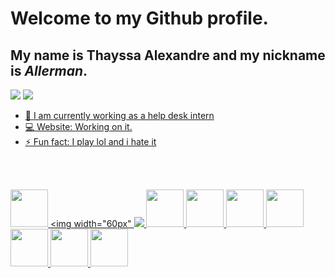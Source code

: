 # Welcome to my Github profile.
## My name is Thayssa Alexandre and my nickname is *Allerman*.

<a href = "mailto:allerman3301@gmail.com"><img src="https://img.shields.io/badge/Gmail-D14836?style=for-the-badge&logo=gmail&logoColor=white" target="_blank"></a>
<a href="https://www.linkedin.com/in/thayssa-alexandre/" target="_blank"><img src="https://img.shields.io/badge/-LinkedIn-%230077B5?style=for-the-badge&logo=linkedin&logoColor=white">

- 🔭 I am currently working as a help desk intern
- 💻 Website: Working on it.
- ⚡ Fun fact: I play lol and i hate it

<br><br>

 <img width="60px" src="https://cdn.jsdelivr.net/gh/devicons/devicon/icons/linux/linux-original.svg" /> <img width="60px"  <img src="https://cdn.jsdelivr.net/gh/devicons/devicon/icons/ruby/ruby-plain-wordmark.svg" /> <img width="60px" src="https://cdn.jsdelivr.net/gh/devicons/devicon/icons/javascript/javascript-original.svg" />  <img width="60px" src="https://cdn.jsdelivr.net/gh/devicons/devicon/icons/html5/html5-plain-wordmark.svg" />   <img width="60px" src="https://cdn.jsdelivr.net/gh/devicons/devicon/icons/git/git-plain-wordmark.svg" />    <img width="60px" src="https://cdn.jsdelivr.net/gh/devicons/devicon/icons/cplusplus/cplusplus-plain.svg" />        <img width="60px" src="https://cdn.jsdelivr.net/gh/devicons/devicon/icons/nodejs/nodejs-original-wordmark.svg" />   <img width="60px" src="https://cdn.jsdelivr.net/gh/devicons/devicon/icons/mysql/mysql-original-wordmark.svg" />     <img width="60px" src="https://cdn.jsdelivr.net/gh/devicons/devicon/icons/postgresql/postgresql-plain.svg" />







